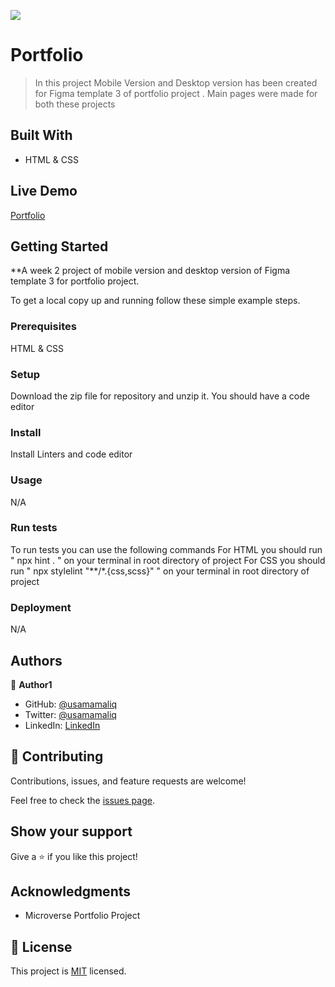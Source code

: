 ![](https://img.shields.io/badge/Microverse-blueviolet)

# Portfolio

> In this project Mobile Version and Desktop version has been created for Figma template 3 of portfolio project . Main pages were made for both these projects

## Built With

- HTML & CSS

## Live Demo

[Portfolio](https://usamamaliq.github.io/Portfolio/)


## Getting Started

**A week 2 project of mobile version and desktop version of Figma template 3 for portfolio project.


To get a local copy up and running follow these simple example steps.

### Prerequisites

HTML & CSS

### Setup

Download the zip file for repository and unzip it.
You should have a code editor

### Install

Install Linters and code editor

### Usage

N/A

### Run tests

To run tests you can use the following commands
For HTML you should run " npx hint . " on your terminal in root directory of project
For CSS you should run " npx stylelint "**/*.{css,scss}" " on your terminal in root directory of project

### Deployment

N/A

## Authors

👤 **Author1**

- GitHub: [@usamamaliq](https://github.com/usamamaliq)
- Twitter: [@usamamaliq](https://twitter.com/usamamaliq)
- LinkedIn: [LinkedIn](https://linkedin.com/in/usamamaliq)


## 🤝 Contributing

Contributions, issues, and feature requests are welcome!

Feel free to check the [issues page](../../issues/).

## Show your support

Give a ⭐️ if you like this project!

## Acknowledgments

- Microverse Portfolio Project

## 📝 License

This project is [MIT](./License.md) licensed.


